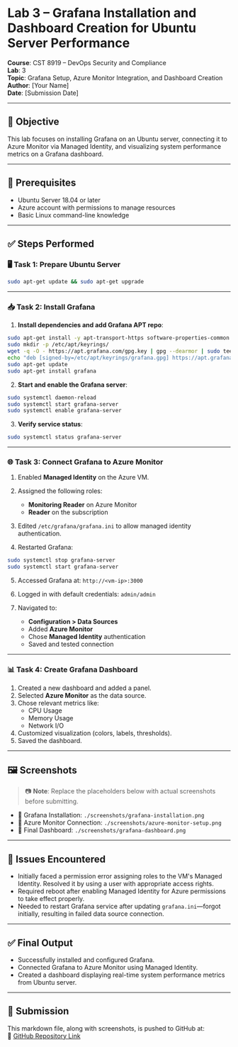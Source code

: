 # Lab 3 – Grafana Installation and Dashboard Creation for Ubuntu Server Performance

**Course**: CST 8919 – DevOps Security and Compliance  
**Lab**: 3  
**Topic**: Grafana Setup, Azure Monitor Integration, and Dashboard Creation  
**Author**: [Your Name]  
**Date**: [Submission Date]  

---

## 🔧 Objective

This lab focuses on installing Grafana on an Ubuntu server, connecting it to Azure Monitor via Managed Identity, and visualizing system performance metrics on a Grafana dashboard.

---

## 🧱 Prerequisites

- Ubuntu Server 18.04 or later
- Azure account with permissions to manage resources
- Basic Linux command-line knowledge

---

## ✅ Steps Performed

### 🖥️ Task 1: Prepare Ubuntu Server

```bash
sudo apt-get update && sudo apt-get upgrade
```

---

### 📥 Task 2: Install Grafana

1. **Install dependencies and add Grafana APT repo**:

```bash
sudo apt-get install -y apt-transport-https software-properties-common wget
sudo mkdir -p /etc/apt/keyrings/
wget -q -O - https://apt.grafana.com/gpg.key | gpg --dearmor | sudo tee /etc/apt/keyrings/grafana.gpg > /dev/null
echo "deb [signed-by=/etc/apt/keyrings/grafana.gpg] https://apt.grafana.com stable main" | sudo tee -a /etc/apt/sources.list.d/grafana.list
sudo apt-get update
sudo apt-get install grafana
```

2. **Start and enable the Grafana server**:

```bash
sudo systemctl daemon-reload
sudo systemctl start grafana-server
sudo systemctl enable grafana-server
```

3. **Verify service status**:

```bash
sudo systemctl status grafana-server
```

---

### 🌐 Task 3: Connect Grafana to Azure Monitor

1. Enabled **Managed Identity** on the Azure VM.

2. Assigned the following roles:
   - **Monitoring Reader** on Azure Monitor
   - **Reader** on the subscription

3. Edited `/etc/grafana/grafana.ini` to allow managed identity authentication.

4. Restarted Grafana:

```bash
sudo systemctl stop grafana-server
sudo systemctl start grafana-server
```

5. Accessed Grafana at: `http://<vm-ip>:3000`

6. Logged in with default credentials: `admin/admin`

7. Navigated to:
   - **Configuration > Data Sources**
   - Added **Azure Monitor**
   - Chose **Managed Identity** authentication
   - Saved and tested connection

---

### 📊 Task 4: Create Grafana Dashboard

1. Created a new dashboard and added a panel.
2. Selected **Azure Monitor** as the data source.
3. Chose relevant metrics like:
   - CPU Usage
   - Memory Usage
   - Network I/O
4. Customized visualization (colors, labels, thresholds).
5. Saved the dashboard.

---

## 🖼️ Screenshots

> 📷 **Note**: Replace the placeholders below with actual screenshots before submitting.

- 📸 Grafana Installation: `./screenshots/grafana-installation.png`
- 📸 Azure Monitor Connection: `./screenshots/azure-monitor-setup.png`
- 📸 Final Dashboard: `./screenshots/grafana-dashboard.png`

---

## 📝 Issues Encountered

- Initially faced a permission error assigning roles to the VM's Managed Identity. Resolved it by using a user with appropriate access rights.
- Required reboot after enabling Managed Identity for Azure permissions to take effect properly.
- Needed to restart Grafana service after updating `grafana.ini`—forgot initially, resulting in failed data source connection.

---

## ✅ Final Output

- Successfully installed and configured Grafana.
- Connected Grafana to Azure Monitor using Managed Identity.
- Created a dashboard displaying real-time system performance metrics from Ubuntu server.

---

## 📂 Submission

This markdown file, along with screenshots, is pushed to GitHub at:  
🔗 [GitHub Repository Link](https://github.com/your-username/lab3-grafana)
